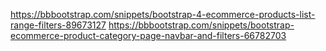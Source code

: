 https://bbbootstrap.com/snippets/bootstrap-4-ecommerce-products-list-range-filters-89673127
https://bbbootstrap.com/snippets/bootstrap-ecommerce-product-category-page-navbar-and-filters-66782703
